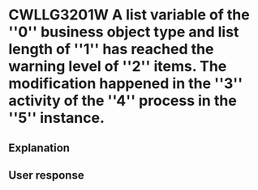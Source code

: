 # CWLLG3201W A list variable of the ''0'' business object type and list length of ''1'' has reached the warning level of ''2'' items. The modification happened in the ''3'' activity of the ''4'' process in the ''5'' instance.

## Explanation

## User response